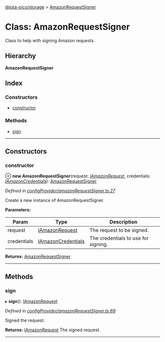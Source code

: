 [@iota-pico/storage](../README.md) > [AmazonRequestSigner](../classes/amazonrequestsigner.md)

# Class: AmazonRequestSigner

Class to help with signing Amazon requests.

## Hierarchy

**AmazonRequestSigner**

## Index

### Constructors

* [constructor](amazonrequestsigner.md#constructor)

### Methods

* [sign](amazonrequestsigner.md#sign)

---

## Constructors

<a id="constructor"></a>

###  constructor

⊕ **new AmazonRequestSigner**(request: *[IAmazonRequest](../interfaces/iamazonrequest.md)*, credentials: *[IAmazonCredentials](../interfaces/iamazoncredentials.md)*): [AmazonRequestSigner](amazonrequestsigner.md)

*Defined in [configProvider/amazonRequestSigner.ts:27](https://github.com/iota-pico/storage/blob/9579284/src/configProvider/amazonRequestSigner.ts#L27)*

Create a new instance of AmazonRequestSigner.

**Parameters:**

| Param | Type | Description |
| ------ | ------ | ------ |
| request | [IAmazonRequest](../interfaces/iamazonrequest.md) |  The request to be signed. |
| credentials | [IAmazonCredentials](../interfaces/iamazoncredentials.md) |  The credentials to use for signing. |

**Returns:** [AmazonRequestSigner](amazonrequestsigner.md)

___

## Methods

<a id="sign"></a>

###  sign

▸ **sign**(): [IAmazonRequest](../interfaces/iamazonrequest.md)

*Defined in [configProvider/amazonRequestSigner.ts:69](https://github.com/iota-pico/storage/blob/9579284/src/configProvider/amazonRequestSigner.ts#L69)*

Signed the request.

**Returns:** [IAmazonRequest](../interfaces/iamazonrequest.md)
The signed request.

___

